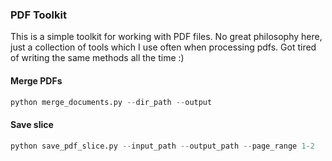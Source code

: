 ### PDF Toolkit

This is a simple toolkit for working with PDF files. No great philosophy here, just a collection of tools which I use often when processing pdfs. Got tired of writing the same methods all the time :)

#### Merge PDFs
```python
python merge_documents.py --dir_path --output
```
#### Save slice
```python
python save_pdf_slice.py --input_path --output_path --page_range 1-2
```